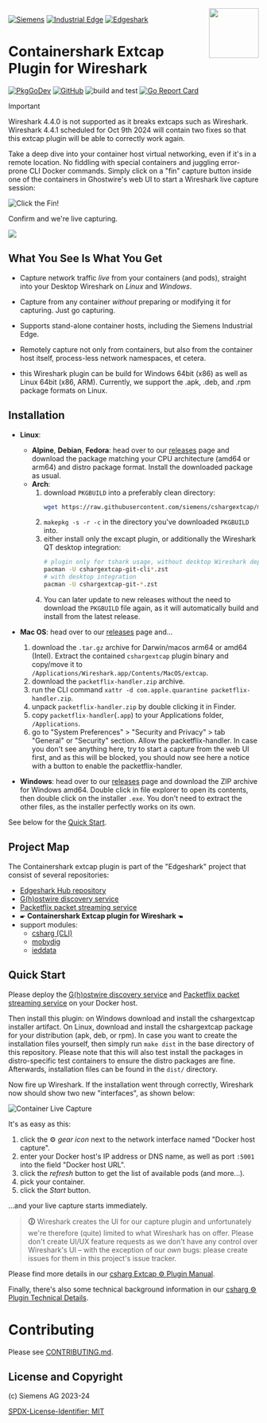 <img align="right" width="100" height="100" src="images/csharg-icon-100x100-ltr.png" style="padding: 0 0 1ex 0.8em">

[![Siemens](https://img.shields.io/badge/github-siemens-009999?logo=github)](https://github.com/siemens)
[![Industrial Edge](https://img.shields.io/badge/github-industrial%20edge-e39537?logo=github)](https://github.com/industrial-edge)
[![Edgeshark](https://img.shields.io/badge/github-Edgeshark-003751?logo=github)](https://github.com/siemens/edgeshark)

# Containershark Extcap Plugin for Wireshark

[![PkgGoDev](https://pkg.go.dev/badge/github.com/siemens/cshargextcap)](https://pkg.go.dev/github.com/siemens/cshargextcap)
[![GitHub](https://img.shields.io/github/license/siemens/cshargextcap)](https://img.shields.io/github/license/siemens/cshargextcap)
![build and test](https://github.com/siemens/cshargextcap/workflows/build%20and%20test/badge.svg?branch=main)
[![Go Report Card](https://goreportcard.com/badge/github.com/siemens/cshargextcap)](https://goreportcard.com/report/github.com/siemens/cshargextcap)

> [!IMPORTANT]  
> Wireshark 4.4.0 is not supported as it breaks extcaps such as Wireshark.
> Wireshark 4.4.1 scheduled for Oct 9th 2024 will contain two fixes so that this
> extcap plugin will be able to correctly work again.

Take a deep dive into your container host virtual networking, even if it's in a
remote location. No fiddling with special containers and juggling error-prone
CLI Docker commands. Simply click on a "fin" capture button inside one of the
containers in Ghostwire's web UI to start a Wireshark live capture session:

![Click the Fin!](images/gw-fin-ui.png)

Confirm and we're live capturing.

![](images/ws-pf-capture.png)

## What You See Is What You Get

- Capture network traffic _live_ from your containers (and pods), straight into
  your Desktop Wireshark on _Linux_ and _Windows_.

- Capture from any container _without_ preparing or modifying it for capturing.
  Just go capturing.

- Supports stand-alone container hosts, including the Siemens Industrial Edge.

- Remotely capture not only from containers, but also from the container host
  itself, process-less network namespaces, et cetera.

- this Wireshark plugin can be build for Windows 64bit (x86) as well as Linux
  64bit (x86, ARM). Currently, we support the .apk, .deb, and .rpm package
  formats on Linux.

## Installation

- **Linux**: 
  - **Alpine**, **Debian**, **Fedora**: head over to our
[releases](https://github.com/siemens/cshargextcap/releases/latest) page and
    download the package matching your CPU architecture (amd64 or arm64) and
    distro package format. Install the downloaded package as usual.
  - **Arch**:
    1. download `PKGBUILD` into a preferably clean directory:
       ```bash
       wget https://raw.githubusercontent.com/siemens/cshargextcap/main/packaging/aur/PKGBUILD
       ```
    2. `makepkg -s -r -c` in the directory you've downloaded `PKGBUILD` into.
    3. either install only the excapt plugin, or additionally the Wireshark QT
       desktop integration:
       ```bash
       # plugin only for tshark usage, without desktop Wireshark dependency
       pacman -U cshargextcap-git-cli*.zst
       # with desktop integration
       pacman -U cshargextcap-git-*.zst
       ```
    4. You can later update to new releases without the need to download the
       `PKGBUILD` file again, as it will automatically build and install from
       the latest release.

- **Mac OS**: head over to our
  [releases](https://github.com/siemens/cshargextcap/releases/latest) page and...
  1. download the `.tar.gz` archive for Darwin/macos arm64 or amd64 (Intel).
     Extract the contained `cshargextcap` plugin binary and copy/move it to
  `/Applications/Wireshark.app/Contents/MacOS/extcap`.
  2. download the `packetflix-handler.zip` archive.
  3. run the CLI command `xattr -d com.apple.quarantine packetflix-handler.zip`.
  4. unpack `packetflix-handler.zip` by double clicking it in Finder.
  5. copy `packetflix-handler`(`.app`) to your Applications folder,
     `/Applications`.
  6. go to "System Preferences" > "Security and Privacy" > tab "General" or
     "Security" section. Allow the packetflix-handler. In case you don't see
     anything here, try to start a capture from the web UI first, and as this
     will be blocked, you should now see here a notice with a button to enable
     the packetflix-handler.

- **Windows**: head over to our
  [releases](https://github.com/siemens/cshargextcap/releases/latest) page and
  download the ZIP archive for Windows amd64. Double click in file explorer to
  open its contents, then double click on the installer `.exe`. You don't need
  to extract the other files, as the installer perfectly works on its own.

See below for the [Quick Start](#quick-start).

## Project Map

The Containershark extcap plugin is part of the "Edgeshark" project that consist
of several repositories:
- [Edgeshark Hub repository](https://github.com/siemens/edgeshark)
- [G(h)ostwire discovery service](https://github.com/siemens/ghostwire)
- [Packetflix packet streaming service](https://github.com/siemens/packetflix)
- 🖝 **Containershark Extcap plugin for Wireshark** 🖜
- support modules:
  - [csharg (CLI)](https://github.com/siemens/csharg)
  - [mobydig](https://github.com/siemens/mobydig)
  - [ieddata](https://github.com/siemens/ieddata)

## Quick Start

Please deploy the [G(h)ostwire discovery
service](https://github.com/siemens/ghostwire) and [Packetflix packet streaming
service](https://github.com/siemens/packetflix) on your Docker host.

Then install this plugin: on Windows download and install the cshargextcap
installer artifact. On Linux, download and install the cshargextcap package for
your distribution (apk, deb, or rpm). In case you want to create the
installation files yourself, then simply run `make dist` in the base directory
of this repository. Please note that this will also test install the packages in distro-specific test containers to ensure the distro packages are fine. Afterwards, installation files can be found in the `dist/`
directory.

Now fire up Wireshark. If the installation went through correctly, Wireshark now
should show two new "interfaces", as shown below: 

![Container Live Capture](images/cs-docker-defaulttab.png)

It's as easy as this:

1. click the ⚙ _gear icon_ next to the network interface named "Docker host
   capture".
2. enter your Docker host's IP address or DNS name, as well as port `:5001` into
   the field "Docker host URL".
3. click the _refresh_ button to get the list of available pods (and more...).
4. pick your container.
5. click the _Start_ button.

...and your live capture starts immediately.

> **🛈** Wireshark creates the UI for our capture plugin and unfortunately we're
> therefore (quite) limited to what Wireshark has on offer. Please don't create
> UI/UX feature requests as we don't have any control over Wireshark's UI – with
> the exception of our _own_ bugs: please create issues for them in this
> project's issue tracker.

Please find more details in our [csharg Extcap ⚙ Plugin Manual](docs/manual.md).

Finally, there's also some technical background information in our
[csharg ⚙ Plugin Technical Details](docs/technical.md).

# Contributing

Please see [CONTRIBUTING.md](CONTRIBUTING.md).

## License and Copyright

(c) Siemens AG 2023-24

[SPDX-License-Identifier: MIT](LICENSE)
